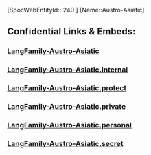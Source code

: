 ﻿---
type: LangFamily
tags: 
- Lang_Family
---
[SpocWebEntityId:: 240 ]
[Name::Austro-Asiatic]



## Confidential Links & Embeds: 

### [LangFamily-Austro-Asiatic](/_public/Language/Lang~Family/LangFamily-Austro-Asiatic.md) 

### [LangFamily-Austro-Asiatic.internal](/_internal/Language/Lang~Family/LangFamily-Austro-Asiatic.internal.md) 

### [LangFamily-Austro-Asiatic.protect](/_protect/Language/Lang~Family/LangFamily-Austro-Asiatic.protect.md) 

### [LangFamily-Austro-Asiatic.private](/_private/Language/Lang~Family/LangFamily-Austro-Asiatic.private.md) 

### [LangFamily-Austro-Asiatic.personal](/_personal/Language/Lang~Family/LangFamily-Austro-Asiatic.personal.md) 

### [LangFamily-Austro-Asiatic.secret](/_secret/Language/Lang~Family/LangFamily-Austro-Asiatic.secret.md) 

